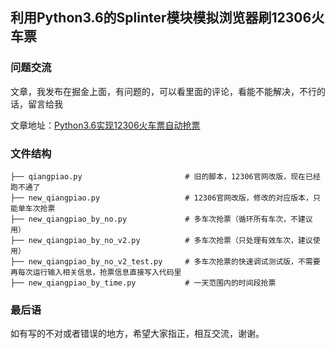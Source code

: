 ## 利用Python3.6的Splinter模块模拟浏览器刷12306火车票

### 问题交流

文章，我发布在掘金上面，有问题的，可以看里面的评论，看能不能解决，不行的话，留言给我

文章地址：[Python3.6实现12306火车票自动抢票](https://juejin.im/post/5b116504f265da6e0636cbc2)

### 文件结构

```
├── qiangpiao.py                       # 旧的脚本，12306官网改版，现在已经跑不通了
├── new_qiangpiao.py                   # 12306官网改版，修改的对应版本，只能单车次抢票
├── new_qiangpiao_by_no.py             # 多车次抢票（循环所有车次，不建议用）
├── new_qiangpiao_by_no_v2.py          # 多车次抢票（只处理有效车次，建议使用）
├── new_qiangpiao_by_no_v2_test.py     # 多车次抢票的快速调试测试版，不需要再每次运行输入相关信息，抢票信息直接写入代码里
├── new_qiangpiao_by_time.py           # 一天范围内的时间段抢票
```

### 最后语

如有写的不对或者错误的地方，希望大家指正，相互交流，谢谢。